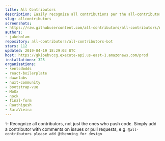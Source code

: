 ```yaml
---
title: All Contributors
description: Easily recognize all contributions per the all-contributors spec
slug: allcontributors
screenshots:
- https://raw.githubusercontent.com/all-contributors/all-contributors/master/docs/assets/bot-usage.png
authors:
- jakebolam
repository: all-contributors/all-contributors-bot
stars: 112
updated: 2019-04-19 18:29:03 UTC
host: https://gkioebvccg.execute-api.us-east-1.amazonaws.com/prod
installations: 325
organizations:
- kentcdodds
- react-boilerplate
- dawnlabs
- nuxt-community
- bootstrap-vue
- MoOx
- nock
- final-form
- Raathigesh
- SaraVieira
---
```


✨ Recognize all contributors, not just the ones who push code. Simply add a contributor with comments on issues or pull requests, e.g. `@all-contributors please add @tbenning for design`
